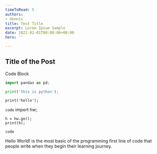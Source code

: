 ```yaml
---
timeToRead: 5
authors:
- dennis
title: Test Title
excerpt: Lorem Ipsum Sample
date: 2022-02-01T00:00:00+00:00
hero: ''

---
```

## Title of the Post

Code Block

```python
import pandas as pd;

print('this is python');
```

    print('hello');

`code`
import hw;

    h = hw.go();
    print(h);

`code`

Hello World! is the most basic of the programming first line of code that people write when they begin their learning journey.